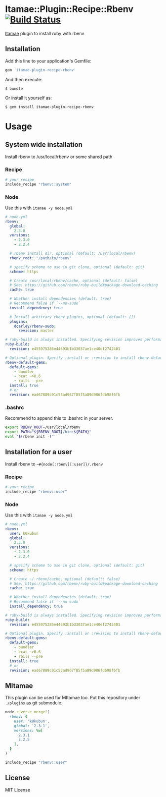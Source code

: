 # Itamae::Plugin::Recipe::Rbenv [![Build Status](https://travis-ci.org/k0kubun/itamae-plugin-recipe-rbenv.svg?branch=master)](https://travis-ci.org/k0kubun/itamae-plugin-recipe-rbenv)

[Itamae](https://github.com/ryotarai/itamae) plugin to install ruby with rbenv

## Installation

Add this line to your application's Gemfile:

```ruby
gem 'itamae-plugin-recipe-rbenv'
```

And then execute:

    $ bundle

Or install it yourself as:

    $ gem install itamae-plugin-recipe-rbenv

# Usage
## System wide installation

Install rbenv to /usr/local/rbenv or some shared path

### Recipe

```ruby
# your recipe
include_recipe "rbenv::system"
```

### Node

Use this with `itamae -y node.yml`

```yaml
# node.yml
rbenv:
  global:
    2.3.0
  versions:
    - 2.3.0
    - 2.2.4

  # rbenv install dir, optional (default: /usr/local/rbenv)
  rbenv_root: "/path/to/rbenv"

  # specify scheme to use in git clone, optional (default: git)
  scheme: https

  # Create /usr/local/rbenv/cache, optional (default: false)
  # See: https://github.com/rbenv/ruby-build#package-download-caching
  cache: true

  # Whether install dependencies (default: true)
  # Recommend false if `--no-sudo`
  install_dependency: true

  # Install arbitrary rbenv plugins, optional (default: [])
  plugins:
    dcarley/rbenv-sudo:
      revision: master

# ruby-build is always installed. Specifying revision improves performance.
ruby-build:
  revision: e455975286e44393b1b33037ae1ce40ef2742401

# Optional plugin. Specify :install or :revision to install rbenv-default-gems.
rbenv-default-gems:
  default-gems:
    - bundler
    - bcat ~>0.6
    - rails --pre
  install: true
  # or
  revision: ead67889c91c53ad967f85f5a89d986fdb98f6fb
```

### .bashrc

Recommend to append this to .bashrc in your server.

```bash
export RBENV_ROOT=/usr/local/rbenv
export PATH="${RBENV_ROOT}/bin:${PATH}"
eval "$(rbenv init -)"
```

## Installation for a user

Install rbenv to `~#{node[:rbenv][:user]}/.rbenv`

### Recipe

```ruby
# your recipe
include_recipe "rbenv::user"
```

### Node

Use this with `itamae -y node.yml`

```yaml
# node.yml
rbenv:
  user: k0kubun
  global:
    2.3.0
  versions:
    - 2.3.0
    - 2.2.4

  # specify scheme to use in git clone, optional (default: git)
  scheme: https

  # Create ~/.rbenv/cache, optional (default: false)
  # See: https://github.com/rbenv/ruby-build#package-download-caching
  cache: true

  # Whether install dependencies (default: true)
  # Recommend false if `--no-sudo`
  install_dependency: true

# ruby-build is always installed. Specifying revision improves performance.
ruby-build:
  revision: e455975286e44393b1b33037ae1ce40ef2742401

# Optional plugin. Specify :install or :revision to install rbenv-default-gems.
rbenv-default-gems:
  default-gems:
    - bundler
    - bcat ~>0.6
    - rails --pre
  install: true
  # or
  revision: ead67889c91c53ad967f85f5a89d986fdb98f6fb
```

## MItamae

This plugin can be used for MItamae too. Put this repository under `./plugins` as git submodule.

```rb
node.reverse_merge!(
  rbenv: {
    user: 'k0kubun',
    global: '2.3.1',
    versions: %w[
      2.3.1
      2.2.5
    ],
  }
)

include_recipe "rbenv::user"
```

## License

MIT License
